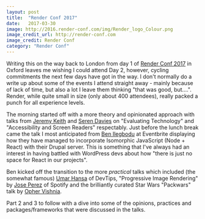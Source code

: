 ```yaml
---
layout: post
title:  "Render Conf 2017"
date:   2017-03-30
image: http://2016.render-conf.com/img/Render_logo_Colour.png
image_credit_url: http://render-conf.com
image_credit: Render Conf
category: "Render Conf"
---
```


Writing this on the way back to London from day 1 of [Render Conf 2017](http://2017.render-conf.com//) in Oxford leaves me wishing I could attend Day 2, however, cycling commitments the next few days have got in the way. I don't normally do a write up about some of the events I attend straight away - mainly because of lack of time, but also a lot I leave them thinking "that was good, but....". Render, while quite small in size (only about 400 attendees), really packed a punch for all experience levels.

 The morning started off with a more theory and opinionated approach with talks from [Jeremy Keith](https://twitter.com/adactio) and [Seren Davies](https://twitter.com/ninjanails) on "Evaluating Technology" and "Accessibility and Screen Readers" respectably. Just before the lunch break came the talk I most anticipated from [Ben Ilegbodu](https://twitter.com/benmvp) at Eventbrite displaying how they have managed to incorporate Isomorphic JavaScript (Node + React) with their Drupal server. This is something that I've always had an interest in having battled with WordPress devs about how "there is just no space for React in our projects".

 Ben kicked off the transition to the more _practical_ talks which included (the somewhat famous) [Umar Hansa](https://twitter.com/umaar) of DevTips, "Progressive Image Rendering" by [Jose Perez](https://twitter.com/jmperezperez) of Spotify and the brilliantly curated Star Wars "Packwars" talk by [Opher Vishnia](https://twitter.com/opherv).

 Part 2 and 3 to follow with a dive into some of the opinions, practices and packages/frameworks that were discussed in the talks.
